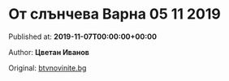 
# От слънчева Варна 05 11 2019

Published at: **2019-11-07T00:00:00+00:00**

Author: **Цветан Иванов**

Original: [btvnovinite.bg](https://btvnovinite.bg/az-reporterut/priroda/ot-slancheva-varna-05-11-2019_537078.html)


